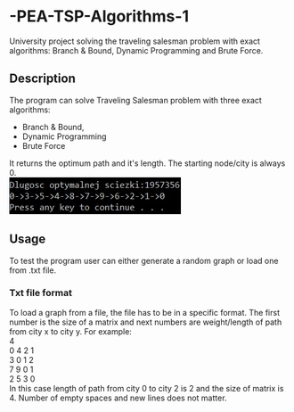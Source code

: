 # -PEA-TSP-Algorithms-1
University project solving the traveling salesman problem with exact algorithms: Branch &amp; Bound, Dynamic Programming and Brute Force.
## Description
The program can solve Traveling Salesman problem with three exact algorithms:
- Branch &amp; Bound,
- Dynamic Programming
- Brute Force  

It returns the optimum path and it's length. The starting node/city is always 0.  
![scrn1](/sc1.jpg)
## Usage
To test the program user can either generate a random graph or load one from .txt file.
### Txt file format
To load a graph from a file, the file has to be in a specific format. The first number is the size of a matrix and next numbers are weight/length of path from city x to city y. For example:  
4  
0 4 2 1  
3 0 1 2  
7 9 0 1  
2 5 3 0  
In this case length of path from city 0 to city 2 is 2 and the size of matrix is 4. Number of empty spaces and new lines does not matter.

